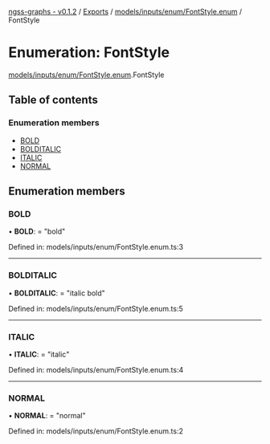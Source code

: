 [ngss-graphs - v0.1.2](../README.md) / [Exports](../modules.md) / [models/inputs/enum/FontStyle.enum](../modules/models_inputs_enum_fontstyle_enum.md) / FontStyle

# Enumeration: FontStyle

[models/inputs/enum/FontStyle.enum](../modules/models_inputs_enum_fontstyle_enum.md).FontStyle

## Table of contents

### Enumeration members

- [BOLD](models_inputs_enum_fontstyle_enum.fontstyle.md#bold)
- [BOLDITALIC](models_inputs_enum_fontstyle_enum.fontstyle.md#bolditalic)
- [ITALIC](models_inputs_enum_fontstyle_enum.fontstyle.md#italic)
- [NORMAL](models_inputs_enum_fontstyle_enum.fontstyle.md#normal)

## Enumeration members

### BOLD

• **BOLD**: = "bold"

Defined in: models/inputs/enum/FontStyle.enum.ts:3

___

### BOLDITALIC

• **BOLDITALIC**: = "italic bold"

Defined in: models/inputs/enum/FontStyle.enum.ts:5

___

### ITALIC

• **ITALIC**: = "italic"

Defined in: models/inputs/enum/FontStyle.enum.ts:4

___

### NORMAL

• **NORMAL**: = "normal"

Defined in: models/inputs/enum/FontStyle.enum.ts:2

